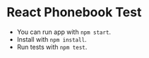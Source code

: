 # React Phonebook Test

- You can run app with `npm start`.
- Install with `npm install`.
- Run tests with `npm test`.

